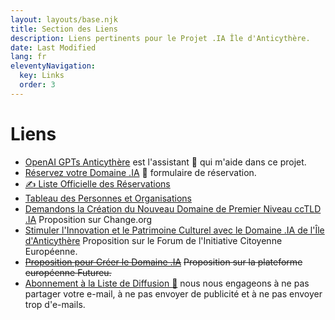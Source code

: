 ```yaml
---
layout: layouts/base.njk
title: Section des Liens
description: Liens pertinents pour le Projet .IA Île d'Anticythère.
date: Last Modified
lang: fr
eleventyNavigation:
  key: Links
  order: 3
---
```

# Liens

- [OpenAI GPTs Anticythère](https://chat.openai.com/g/g-fnpHOClUW-anticitera) est l'assistant 🤖 qui m'aide dans ce projet.
- [Réservez votre Domaine .IA](https://docs.google.com/forms/d/e/1FAIpQLScj1paIvOUbqugD76fKncZ65ZOqL-f5bILycZComuxKhJeRPg/viewform?usp=sf_link) 📄 formulaire de réservation.
- [✍️ Liste Officielle des Réservations](https://docs.google.com/spreadsheets/d/1y-aLEKfQySJeDgZd4QeHa57G9P9Pp4mqWhLJSqxcB0o/edit?usp=sharing)
- [Tableau des Personnes et Organisations](https://docs.google.com/spreadsheets/d/1-6lBWrMexLKKDpfI2u8zKnvit3mXeZT9Zs6ngZk4glI/edit?usp=sharing)
- [Demandons la Création du Nouveau Domaine de Premier Niveau ccTLD .IA](https://chng.it/hqCyzBpwgW) Proposition sur Change.org
- [Stimuler l'Innovation et le Patrimoine Culturel avec le Domaine .IA de l'Île d'Anticythère](https://citizens-initiative-forum.europa.eu/discuss/idea/impulsando-la-innovacion-y-la-herencia-cultural-con-el-dominio-ia-de-la-isla-de_es) Proposition sur le Forum de l'Initiative Citoyenne Européenne.
- [~~Proposition pour Créer le Domaine .IA~~](https://futureu.europa.eu/processes/Digital/f/15/proposals/27592?locale=es) ~~Proposition sur la plateforme européenne Futureu.~~
- [Abonnement à la Liste de Diffusion 📧](https://docs.google.com/forms/d/e/1FAIpQLSeptFS3-XMVTeBFQzDEl1O55hkXhtOgYmMSEfpLLJk11UZEOA/viewform?usp=sf_link) nous nous engageons à ne pas partager votre e-mail, à ne pas envoyer de publicité et à ne pas envoyer trop d'e-mails.
